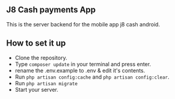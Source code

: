 ## J8 Cash payments App

This is the server backend for the mobile app j8 cash android.

## How to set it up
- Clone the repository.
- Type `composer update` in your terminal and press enter.
- rename the .env.example to .env & edit it's contents.
- Run `php artisan config:cache` and `php artisan config:clear`.
- Run `php artisan migrate`
- Start your server. 
